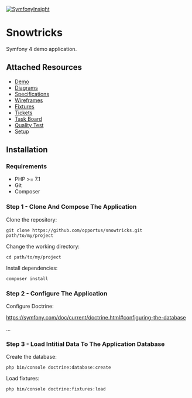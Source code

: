 [![SymfonyInsight](https://insight.symfony.com/projects/bb2ed0f1-32af-43ab-b550-efefdeb3cec6/big.svg)](https://insight.symfony.com/projects/bb2ed0f1-32af-43ab-b550-efefdeb3cec6)

# Snowtricks

Symfony 4 demo application.

## Attached Resources

- [Demo](http://vps320850.ovh.net/snowtricks.com/public/index.php)
- [Diagrams](https://github.com/opportus/snowtricks/blob/master/conception/diagrams)
- [Specifications](https://github.com/opportus/snowtricks/blob/master/conception/specifications)
- [Wireframes](https://github.com/opportus/snowtricks/blob/master/conception/wireframes)
- [Fixtures](https://github.com/opportus/snowtricks/blob/master/src/DataFixtures)
- [Tickets](https://github.com/opportus/snowtricks/issues)
- [Task Board](https://github.com/opportus/snowtricks/projects/1)
- [Quality Test](https://insight.sensiolabs.com/projects/bb2ed0f1-32af-43ab-b550-efefdeb3cec6)
- [Setup](https://github.com/opportus/snowtricks/blob/master/README.md#installation)

## Installation

### Requirements

- PHP >= 7.1
- Git
- Composer

### Step 1 - Clone And Compose The Application

Clone the repository:
```shell
git clone https://github.com/opportus/snowtricks.git path/to/my/project
```

Change the working directory:
```shell
cd path/to/my/project
```

Install dependencies:
```shell
composer install
```

### Step 2 - Configure The Application

Configure Doctrine:

https://symfony.com/doc/current/doctrine.html#configuring-the-database

...

### Step 3 - Load Intitial Data To The Application Database

Create the database:
```shell
php bin/console doctrine:database:create
```

Load fixtures:
```shell
php bin/console doctrine:fixtures:load
```
